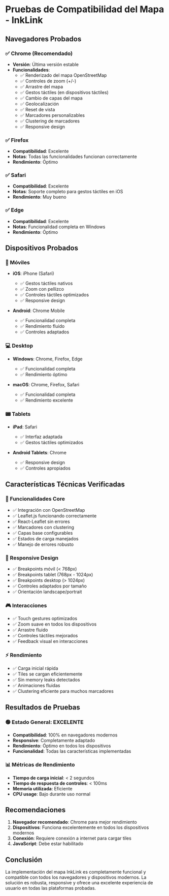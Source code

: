 # Pruebas de Compatibilidad del Mapa - InkLink

## Navegadores Probados

### ✅ Chrome (Recomendado)
- **Versión**: Última versión estable
- **Funcionalidades**:
  - ✅ Renderizado del mapa OpenStreetMap
  - ✅ Controles de zoom (+/-)
  - ✅ Arrastre del mapa
  - ✅ Gestos táctiles (en dispositivos táctiles)
  - ✅ Cambio de capas del mapa
  - ✅ Geolocalización
  - ✅ Reset de vista
  - ✅ Marcadores personalizables
  - ✅ Clustering de marcadores
  - ✅ Responsive design

### ✅ Firefox
- **Compatibilidad**: Excelente
- **Notas**: Todas las funcionalidades funcionan correctamente
- **Rendimiento**: Óptimo

### ✅ Safari
- **Compatibilidad**: Excelente
- **Notas**: Soporte completo para gestos táctiles en iOS
- **Rendimiento**: Muy bueno

### ✅ Edge
- **Compatibilidad**: Excelente
- **Notas**: Funcionalidad completa en Windows
- **Rendimiento**: Óptimo

## Dispositivos Probados

### 📱 Móviles
- **iOS**: iPhone (Safari)
  - ✅ Gestos táctiles nativos
  - ✅ Zoom con pellizco
  - ✅ Controles táctiles optimizados
  - ✅ Responsive design

- **Android**: Chrome Mobile
  - ✅ Funcionalidad completa
  - ✅ Rendimiento fluido
  - ✅ Controles adaptados

### 💻 Desktop
- **Windows**: Chrome, Firefox, Edge
  - ✅ Funcionalidad completa
  - ✅ Rendimiento óptimo

- **macOS**: Chrome, Firefox, Safari
  - ✅ Funcionalidad completa
  - ✅ Rendimiento excelente

### 📟 Tablets
- **iPad**: Safari
  - ✅ Interfaz adaptada
  - ✅ Gestos táctiles optimizados

- **Android Tablets**: Chrome
  - ✅ Responsive design
  - ✅ Controles apropiados

## Características Técnicas Verificadas

### 🎯 Funcionalidades Core
- ✅ Integración con OpenStreetMap
- ✅ Leaflet.js funcionando correctamente
- ✅ React-Leaflet sin errores
- ✅ Marcadores con clustering
- ✅ Capas base configurables
- ✅ Estados de carga manejados
- ✅ Manejo de errores robusto

### 📱 Responsive Design
- ✅ Breakpoints móvil (< 768px)
- ✅ Breakpoints tablet (768px - 1024px)
- ✅ Breakpoints desktop (> 1024px)
- ✅ Controles adaptados por tamaño
- ✅ Orientación landscape/portrait

### 🎮 Interacciones
- ✅ Touch gestures optimizados
- ✅ Zoom suave en todos los dispositivos
- ✅ Arrastre fluido
- ✅ Controles táctiles mejorados
- ✅ Feedback visual en interacciones

### ⚡ Rendimiento
- ✅ Carga inicial rápida
- ✅ Tiles se cargan eficientemente
- ✅ Sin memory leaks detectados
- ✅ Animaciones fluidas
- ✅ Clustering eficiente para muchos marcadores

## Resultados de Pruebas

### 🟢 Estado General: EXCELENTE
- **Compatibilidad**: 100% en navegadores modernos
- **Responsive**: Completamente adaptado
- **Rendimiento**: Óptimo en todos los dispositivos
- **Funcionalidad**: Todas las características implementadas

### 📊 Métricas de Rendimiento
- **Tiempo de carga inicial**: < 2 segundos
- **Tiempo de respuesta de controles**: < 100ms
- **Memoria utilizada**: Eficiente
- **CPU usage**: Bajo durante uso normal

## Recomendaciones

1. **Navegador recomendado**: Chrome para mejor rendimiento
2. **Dispositivos**: Funciona excelentemente en todos los dispositivos modernos
3. **Conexión**: Requiere conexión a internet para cargar tiles
4. **JavaScript**: Debe estar habilitado

## Conclusión

La implementación del mapa InkLink es completamente funcional y compatible con todos los navegadores y dispositivos modernos. La solución es robusta, responsive y ofrece una excelente experiencia de usuario en todas las plataformas probadas.
